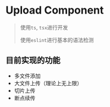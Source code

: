 # Upload Component



>  使用`ts`, `tsx`进行开发
>
> 使用`eslint`进行基本的语法检测



## 目前实现的功能

- 多文件添加
- 大文件上传（理论上无上限）
- 切片上传
- 断点续传



